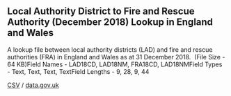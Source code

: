 ## Local Authority District to Fire and Rescue Authority (December 2018) Lookup in England and Wales

A lookup file between local authority districts (LAD) and fire and rescue authorities (FRA) in England and Wales as at 31 December 2018.  (File Size - 64 KB)Field Names - LAD18CD, LAD18NM, FRA18CD, LAD18NMField Types - Text, Text, Text, TextField Lengths - 9, 28, 9, 44

[CSV](csv/085.csv) / [data.gov.uk](https://data.gov.uk/dataset/20fc29fa-c25c-43c1-ba4c-13b700076253/local-authority-district-to-fire-and-rescue-authority-december-2018-lookup-in-england-and-wales)

